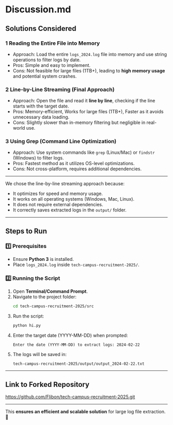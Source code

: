 # **Discussion.md**

## **Solutions Considered**

### **1️ Reading the Entire File into Memory**
- Approach: Load the entire `logs_2024.log` file into memory and use string operations to filter logs by date.
- Pros: Simple and easy to implement.
- Cons: Not feasible for large files (1TB+), leading to **high memory usage** and potential system crashes.

### **2️ Line-by-Line Streaming (Final Approach)**
- Approach: Open the file and read it **line by line**, checking if the line starts with the target date.
- Pros: Memory-efficient, Works for large files (1TB+), Faster as it avoids unnecessary data loading.
- Cons: Slightly slower than in-memory filtering but negligible in real-world use.

### **3️ Using Grep (Command Line Optimization)**
- Approach: Use system commands like `grep` (Linux/Mac) or `findstr` (Windows) to filter logs.
- Pros: Fastest method as it utilizes OS-level optimizations.
- Cons: Not cross-platform, requires additional dependencies.

---

We chose the line-by-line streaming approach because:
- It optimizes for speed and memory usage.
- It works on all operating systems (Windows, Mac, Linux).
- It does not require external dependencies.
- It correctly saves extracted logs in the `output/` folder.

---

## **Steps to Run**

### **1️⃣ Prerequisites**
- Ensure **Python 3** is installed.
- Place `logs_2024.log` inside `tech-campus-recruitment-2025/`.

### **2️⃣ Running the Script**
1. Open **Terminal/Command Prompt**.
2. Navigate to the project folder:
   ```sh
   cd tech-campus-recruitment-2025/src
   ```
3. Run the script:
   ```sh
   python hi.py
   ```
4. Enter the target date (YYYY-MM-DD) when prompted:
   ```
   Enter the date (YYYY-MM-DD) to extract logs: 2024-02-22
   ```
5. The logs will be saved in:
   ```
   tech-campus-recruitment-2025/output/output_2024-02-22.txt
   ```

---

## **Link to Forked Repository**
https://github.com/Flibon/tech-campus-recruitment-2025.git

---

This **ensures an efficient and scalable solution** for large log file extraction. 🚀



